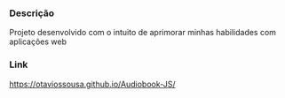 ### Descrição

  Projeto desenvolvido com o intuito de aprimorar minhas habilidades com aplicações web

### Link

  https://otaviossousa.github.io/Audiobook-JS/
